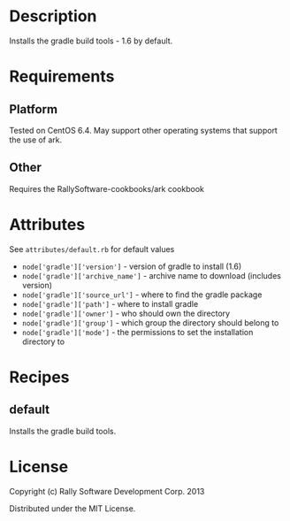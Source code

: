 Description
===========
Installs the gradle build tools - 1.6 by default.

Requirements
============

Platform
--------
Tested on CentOS 6.4.  May support other operating systems that support the use of ark.

Other
-----

Requires the RallySoftware-cookbooks/ark cookbook

Attributes
==========
See `attributes/default.rb` for default values

* `node['gradle']['version']` - version of gradle to install (1.6)
* `node['gradle']['archive_name']`  - archive name to download (includes version)
* `node['gradle']['source_url']`  - where to find the gradle package
* `node['gradle']['path']`  - where to install gradle
* `node['gradle']['owner']`  - who should own the directory
* `node['gradle']['group']`  - which group the directory should belong to
* `node['gradle']['mode']`  - the permissions to set the installation directory to

Recipes
=======

default
-------

Installs the gradle build tools.

License
=======
Copyright (c) Rally Software Development Corp. 2013

Distributed under the MIT License.
